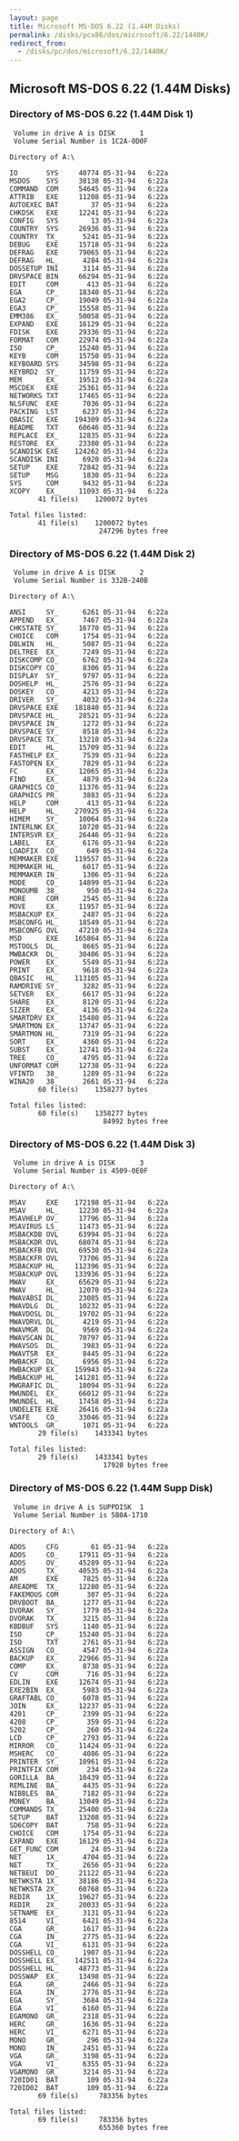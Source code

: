 ```yaml
---
layout: page
title: Microsoft MS-DOS 6.22 (1.44M Disks)
permalink: /disks/pcx86/dos/microsoft/6.22/1440K/
redirect_from:
  - /disks/pc/dos/microsoft/6.22/1440K/
---
```


Microsoft MS-DOS 6.22 (1.44M Disks)
---

### Directory of MS-DOS 6.22 (1.44M Disk 1)

	 Volume in drive A is DISK      1
	 Volume Serial Number is 1C2A-0D0F

	Directory of A:\

	IO       SYS     40774 05-31-94   6:22a
	MSDOS    SYS     38138 05-31-94   6:22a
	COMMAND  COM     54645 05-31-94   6:22a
	ATTRIB   EXE     11208 05-31-94   6:22a
	AUTOEXEC BAT        37 05-31-94   6:22a
	CHKDSK   EXE     12241 05-31-94   6:22a
	CONFIG   SYS        13 05-31-94   6:22a
	COUNTRY  SYS     26936 05-31-94   6:22a
	COUNTRY  TX_      5241 05-31-94   6:22a
	DEBUG    EXE     15718 05-31-94   6:22a
	DEFRAG   EXE     79065 05-31-94   6:22a
	DEFRAG   HL_      4284 05-31-94   6:22a
	DOSSETUP INI      3114 05-31-94   6:22a
	DRVSPACE BIN     66294 05-31-94   6:22a
	EDIT     COM       413 05-31-94   6:22a
	EGA      CP_     18340 05-31-94   6:22a
	EGA2     CP_     19049 05-31-94   6:22a
	EGA3     CP_     15558 05-31-94   6:22a
	EMM386   EX_     50058 05-31-94   6:22a
	EXPAND   EXE     16129 05-31-94   6:22a
	FDISK    EXE     29336 05-31-94   6:22a
	FORMAT   COM     22974 05-31-94   6:22a
	ISO      CP_     15240 05-31-94   6:22a
	KEYB     COM     15750 05-31-94   6:22a
	KEYBOARD SYS     34598 05-31-94   6:22a
	KEYBRD2  SY_     11759 05-31-94   6:22a
	MEM      EX_     19512 05-31-94   6:22a
	MSCDEX   EXE     25361 05-31-94   6:22a
	NETWORKS TXT     17465 05-31-94   6:22a
	NLSFUNC  EXE      7036 05-31-94   6:22a
	PACKING  LST      6237 05-31-94   6:22a
	QBASIC   EXE    194309 05-31-94   6:22a
	README   TXT     60646 05-31-94   6:22a
	REPLACE  EX_     12835 05-31-94   6:22a
	RESTORE  EX_     23380 05-31-94   6:22a
	SCANDISK EXE    124262 05-31-94   6:22a
	SCANDISK INI      6920 05-31-94   6:22a
	SETUP    EXE     72842 05-31-94   6:22a
	SETUP    MSG      1830 05-31-94   6:22a
	SYS      COM      9432 05-31-94   6:22a
	XCOPY    EX_     11093 05-31-94   6:22a
	       41 file(s)    1200072 bytes

	Total files listed:
	       41 file(s)    1200072 bytes
	                      247296 bytes free

### Directory of MS-DOS 6.22 (1.44M Disk 2)

	 Volume in drive A is DISK      2
	 Volume Serial Number is 332B-240B

	Directory of A:\

	ANSI     SY_      6261 05-31-94   6:22a
	APPEND   EX_      7467 05-31-94   6:22a
	CHKSTATE SY_     16770 05-31-94   6:22a
	CHOICE   COM      1754 05-31-94   6:22a
	DBLWIN   HL_      5087 05-31-94   6:22a
	DELTREE  EX_      7249 05-31-94   6:22a
	DISKCOMP CO_      6762 05-31-94   6:22a
	DISKCOPY CO_      8306 05-31-94   6:22a
	DISPLAY  SY_      9797 05-31-94   6:22a
	DOSHELP  HL_      2576 05-31-94   6:22a
	DOSKEY   CO_      4213 05-31-94   6:22a
	DRIVER   SY_      4032 05-31-94   6:22a
	DRVSPACE EXE    181840 05-31-94   6:22a
	DRVSPACE HL_     28521 05-31-94   6:22a
	DRVSPACE IN_      1272 05-31-94   6:22a
	DRVSPACE SY_      8518 05-31-94   6:22a
	DRVSPACE TX_     13210 05-31-94   6:22a
	EDIT     HL_     15709 05-31-94   6:22a
	FASTHELP EX_      7539 05-31-94   6:22a
	FASTOPEN EX_      7829 05-31-94   6:22a
	FC       EX_     12065 05-31-94   6:22a
	FIND     EX_      4879 05-31-94   6:22a
	GRAPHICS CO_     11376 05-31-94   6:22a
	GRAPHICS PR_      3883 05-31-94   6:22a
	HELP     COM       413 05-31-94   6:22a
	HELP     HL_    270925 05-31-94   6:22a
	HIMEM    SY_     10064 05-31-94   6:22a
	INTERLNK EX_     10720 05-31-94   6:22a
	INTERSVR EX_     26446 05-31-94   6:22a
	LABEL    EX_      6176 05-31-94   6:22a
	LOADFIX  CO_       649 05-31-94   6:22a
	MEMMAKER EXE    119557 05-31-94   6:22a
	MEMMAKER HL_      6017 05-31-94   6:22a
	MEMMAKER IN_      1306 05-31-94   6:22a
	MODE     CO_     14899 05-31-94   6:22a
	MONOUMB  38_       950 05-31-94   6:22a
	MORE     COM      2545 05-31-94   6:22a
	MOVE     EX_     11957 05-31-94   6:22a
	MSBACKUP EX_      2487 05-31-94   6:22a
	MSBCONFG HL_     18549 05-31-94   6:22a
	MSBCONFG OVL     47210 05-31-94   6:22a
	MSD      EXE    165864 05-31-94   6:22a
	MSTOOLS  DL_      8665 05-31-94   6:22a
	MWBACKR  DL_     30406 05-31-94   6:22a
	POWER    EX_      5549 05-31-94   6:22a
	PRINT    EX_      9618 05-31-94   6:22a
	QBASIC   HL_    113105 05-31-94   6:22a
	RAMDRIVE SY_      3282 05-31-94   6:22a
	SETVER   EX_      6617 05-31-94   6:22a
	SHARE    EX_      8120 05-31-94   6:22a
	SIZER    EX_      4136 05-31-94   6:22a
	SMARTDRV EX_     15480 05-31-94   6:22a
	SMARTMON EX_     13747 05-31-94   6:22a
	SMARTMON HL_      7319 05-31-94   6:22a
	SORT     EX_      4360 05-31-94   6:22a
	SUBST    EX_     12741 05-31-94   6:22a
	TREE     CO_      4795 05-31-94   6:22a
	UNFORMAT COM     12738 05-31-94   6:22a
	VFINTD   38_      1289 05-31-94   6:22a
	WINA20   38_      2661 05-31-94   6:22a
	       60 file(s)    1358277 bytes

	Total files listed:
	       60 file(s)    1358277 bytes
	                       84992 bytes free

### Directory of MS-DOS 6.22 (1.44M Disk 3)

	 Volume in drive A is DISK      3
	 Volume Serial Number is 4509-0E0F

	Directory of A:\

	MSAV     EXE    172198 05-31-94   6:22a
	MSAV     HL_     12230 05-31-94   6:22a
	MSAVHELP OV_     17796 05-31-94   6:22a
	MSAVIRUS LS_     11473 05-31-94   6:22a
	MSBACKDB OVL     63994 05-31-94   6:22a
	MSBACKDR OVL     68074 05-31-94   6:22a
	MSBACKFB OVL     69530 05-31-94   6:22a
	MSBACKFR OVL     73706 05-31-94   6:22a
	MSBACKUP HL_    112396 05-31-94   6:22a
	MSBACKUP OVL    133936 05-31-94   6:22a
	MWAV     EX_     65629 05-31-94   6:22a
	MWAV     HL_     12070 05-31-94   6:22a
	MWAVABSI DL_     23085 05-31-94   6:22a
	MWAVDLG  DL_     10232 05-31-94   6:22a
	MWAVDOSL DL_     19702 05-31-94   6:22a
	MWAVDRVL DL_      4219 05-31-94   6:22a
	MWAVMGR  DL_      9569 05-31-94   6:22a
	MWAVSCAN DL_     70797 05-31-94   6:22a
	MWAVSOS  DL_      3983 05-31-94   6:22a
	MWAVTSR  EX_      8445 05-31-94   6:22a
	MWBACKF  DL_      6956 05-31-94   6:22a
	MWBACKUP EX_    159943 05-31-94   6:22a
	MWBACKUP HL_    141281 05-31-94   6:22a
	MWGRAFIC DL_     18094 05-31-94   6:22a
	MWUNDEL  EX_     66012 05-31-94   6:22a
	MWUNDEL  HL_     17458 05-31-94   6:22a
	UNDELETE EXE     26416 05-31-94   6:22a
	VSAFE    CO_     33046 05-31-94   6:22a
	WNTOOLS  GR_      1071 05-31-94   6:22a
	       29 file(s)    1433341 bytes

	Total files listed:
	       29 file(s)    1433341 bytes
	                       17920 bytes free

### Directory of MS-DOS 6.22 (1.44M Supp Disk)

	 Volume in drive A is SUPPDISK  1
	 Volume Serial Number is 5B0A-1710

	Directory of A:\

	ADOS     CFG        61 05-31-94   6:22a
	ADOS     CO_     17911 05-31-94   6:22a
	ADOS     OV_     45289 05-31-94   6:22a
	ADOS     TX_     40535 05-31-94   6:22a
	AM       EXE      7825 05-31-94   6:22a
	AREADME  TX_     12280 05-31-94   6:22a
	FAKEMOUS COM       307 05-31-94   6:22a
	DRVBOOT  BA_      1277 05-31-94   6:22a
	DVORAK   SY_      1779 05-31-94   6:22a
	DVORAK   TX_      3215 05-31-94   6:22a
	KBDBUF   SYS      1140 05-31-94   6:22a
	ISO      CP_     15240 05-31-94   6:22a
	ISO      TXT      2761 05-31-94   6:22a
	ASSIGN   CO_      4547 05-31-94   6:22a
	BACKUP   EX_     22966 05-31-94   6:22a
	COMP     EX_      8738 05-31-94   6:22a
	CV       COM       716 05-31-94   6:22a
	EDLIN    EXE     12674 05-31-94   6:22a
	EXE2BIN  EX_      5983 05-31-94   6:22a
	GRAFTABL CO_      6078 05-31-94   6:22a
	JOIN     EX_     12237 05-31-94   6:22a
	4201     CP_      2399 05-31-94   6:22a
	4208     CP_       359 05-31-94   6:22a
	5202     CP_       260 05-31-94   6:22a
	LCD      CP_      2793 05-31-94   6:22a
	MIRROR   CO_     11424 05-31-94   6:22a
	MSHERC   CO_      4086 05-31-94   6:22a
	PRINTER  SY_     10961 05-31-94   6:22a
	PRINTFIX COM       234 05-31-94   6:22a
	GORILLA  BA_     10439 05-31-94   6:22a
	REMLINE  BA_      4435 05-31-94   6:22a
	NIBBLES  BA_      7182 05-31-94   6:22a
	MONEY    BA_     13049 05-31-94   6:22a
	COMMANDS TX_     25400 05-31-94   6:22a
	SETUP    BAT     13208 05-31-94   6:22a
	SD6COPY  BAT       758 05-31-94   6:22a
	CHOICE   COM      1754 05-31-94   6:22a
	EXPAND   EXE     16129 05-31-94   6:22a
	GET_FUNC COM        24 05-31-94   6:22a
	NET      1X_      4704 05-31-94   6:22a
	NET      TX_      2656 05-31-94   6:22a
	NETBEUI  DO_     21122 05-31-94   6:22a
	NETWKSTA 1X_     38186 05-31-94   6:22a
	NETWKSTA 2X_     60768 05-31-94   6:22a
	REDIR    1X_     19627 05-31-94   6:22a
	REDIR    2X_     20033 05-31-94   6:22a
	SETNAME  EX_      3131 05-31-94   6:22a
	8514     VI_      6421 05-31-94   6:22a
	CGA      GR_      1617 05-31-94   6:22a
	CGA      IN_      2775 05-31-94   6:22a
	CGA      VI_      6131 05-31-94   6:22a
	DOSSHELL CO_      1907 05-31-94   6:22a
	DOSSHELL EX_    142511 05-31-94   6:22a
	DOSSHELL HL_     48773 05-31-94   6:22a
	DOSSWAP  EX_     13498 05-31-94   6:22a
	EGA      GR_      2466 05-31-94   6:22a
	EGA      IN_      2776 05-31-94   6:22a
	EGA      SY_      3684 05-31-94   6:22a
	EGA      VI_      6160 05-31-94   6:22a
	EGAMONO  GR_      2318 05-31-94   6:22a
	HERC     GR_      1636 05-31-94   6:22a
	HERC     VI_      6271 05-31-94   6:22a
	MONO     GR_       296 05-31-94   6:22a
	MONO     IN_      2451 05-31-94   6:22a
	VGA      GR_      3198 05-31-94   6:22a
	VGA      VI_      6355 05-31-94   6:22a
	VGAMONO  GR_      3214 05-31-94   6:22a
	720ID01  BAT       109 05-31-94   6:22a
	720ID02  BAT       109 05-31-94   6:22a
	       69 file(s)     783356 bytes

	Total files listed:
	       69 file(s)     783356 bytes
	                      655360 bytes free
